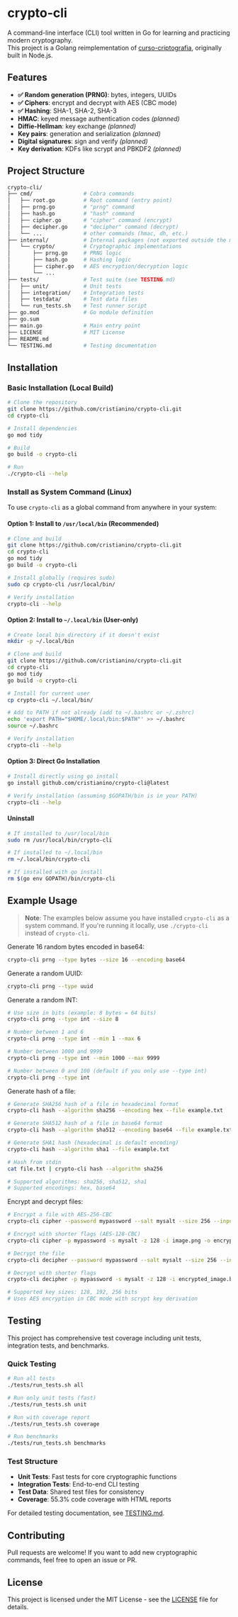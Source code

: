 # crypto-cli

A command-line interface (CLI) tool written in Go for learning and practicing modern cryptography.  
This project is a Golang reimplementation of [curso-criptografia](https://github.com/cristianino/curso-criptografia), originally built in Node.js.

## Features

- **✅ Random generation (PRNG)**: bytes, integers, UUIDs
- **✅ Ciphers**: encrypt and decrypt with AES (CBC mode)
- **✅ Hashing**: SHA-1, SHA-2, SHA-3
- **HMAC**: keyed message authentication codes *(planned)*
- **Diffie-Hellman**: key exchange *(planned)*
- **Key pairs**: generation and serialization *(planned)*
- **Digital signatures**: sign and verify *(planned)*
- **Key derivation**: KDFs like scrypt and PBKDF2 *(planned)*

## Project Structure

```bash
crypto-cli/
├── cmd/                # Cobra commands
│   ├── root.go         # Root command (entry point)
│   ├── prng.go         # "prng" command
│   ├── hash.go         # "hash" command
│   ├── cipher.go       # "cipher" command (encrypt)
│   ├── decipher.go     # "decipher" command (decrypt)
│   └── ...             # other commands (hmac, dh, etc.)
├── internal/           # Internal packages (not exported outside the module)
│   └── crypto/         # Cryptographic implementations
│       ├── prng.go     # PRNG logic
│       ├── hash.go     # Hashing logic
│       ├── cipher.go   # AES encryption/decryption logic
│       └── ...         
├── tests/              # Test suite (see TESTING.md)
│   ├── unit/           # Unit tests
│   ├── integration/    # Integration tests
│   ├── testdata/       # Test data files
│   └── run_tests.sh    # Test runner script
├── go.mod              # Go module definition
├── go.sum
├── main.go             # Main entry point
├── LICENSE             # MIT License
├── README.md
└── TESTING.md          # Testing documentation
````

## Installation

### Basic Installation (Local Build)

```bash
# Clone the repository
git clone https://github.com/cristianino/crypto-cli.git
cd crypto-cli

# Install dependencies
go mod tidy

# Build
go build -o crypto-cli

# Run
./crypto-cli --help
```

### Install as System Command (Linux)

To use `crypto-cli` as a global command from anywhere in your system:

#### Option 1: Install to `/usr/local/bin` (Recommended)

```bash
# Clone and build
git clone https://github.com/cristianino/crypto-cli.git
cd crypto-cli
go mod tidy
go build -o crypto-cli

# Install globally (requires sudo)
sudo cp crypto-cli /usr/local/bin/

# Verify installation
crypto-cli --help
```

#### Option 2: Install to `~/.local/bin` (User-only)

```bash
# Create local bin directory if it doesn't exist
mkdir -p ~/.local/bin

# Clone and build
git clone https://github.com/cristianino/crypto-cli.git
cd crypto-cli
go mod tidy
go build -o crypto-cli

# Install for current user
cp crypto-cli ~/.local/bin/

# Add to PATH if not already (add to ~/.bashrc or ~/.zshrc)
echo 'export PATH="$HOME/.local/bin:$PATH"' >> ~/.bashrc
source ~/.bashrc

# Verify installation
crypto-cli --help
```

#### Option 3: Direct Go Installation

```bash
# Install directly using go install
go install github.com/cristianino/crypto-cli@latest

# Verify installation (assuming $GOPATH/bin is in your PATH)
crypto-cli --help
```

#### Uninstall

```bash
# If installed to /usr/local/bin
sudo rm /usr/local/bin/crypto-cli

# If installed to ~/.local/bin
rm ~/.local/bin/crypto-cli

# If installed with go install
rm $(go env GOPATH)/bin/crypto-cli
```

## Example Usage

> **Note**: The examples below assume you have installed `crypto-cli` as a system command. If you're running it locally, use `./crypto-cli` instead of `crypto-cli`.

Generate 16 random bytes encoded in base64:

```bash
crypto-cli prng --type bytes --size 16 --encoding base64
```

Generate a random UUID:

```bash
crypto-cli prng --type uuid
```

Generate a random INT:
```bash
# Use size in bits (example: 8 bytes = 64 bits)
crypto-cli prng --type int --size 8

# Number between 1 and 6
crypto-cli prng --type int --min 1 --max 6

# Number between 1000 and 9999
crypto-cli prng --type int --min 1000 --max 9999

# Number between 0 and 100 (default if you only use --type int)
crypto-cli prng --type int
```

Generate hash of a file:

```bash
# Generate SHA256 hash of a file in hexadecimal format
crypto-cli hash --algorithm sha256 --encoding hex --file example.txt

# Generate SHA512 hash of a file in base64 format
crypto-cli hash --algorithm sha512 --encoding base64 --file example.txt

# Generate SHA1 hash (hexadecimal is default encoding)
crypto-cli hash --algorithm sha1 --file example.txt

# Hash from stdin
cat file.txt | crypto-cli hash --algorithm sha256

# Supported algorithms: sha256, sha512, sha1
# Supported encodings: hex, base64
```

Encrypt and decrypt files:

```bash
# Encrypt a file with AES-256-CBC
crypto-cli cipher --password mypassword --salt mysalt --size 256 --input data.txt --output encrypted.bin

# Encrypt with shorter flags (AES-128-CBC)
crypto-cli cipher -p mypassword -s mysalt -z 128 -i image.png -o encrypted_image.bin

# Decrypt the file
crypto-cli decipher --password mypassword --salt mysalt --size 256 --input encrypted.bin --output decrypted.txt

# Decrypt with shorter flags
crypto-cli decipher -p mypassword -s mysalt -z 128 -i encrypted_image.bin -o image.png

# Supported key sizes: 128, 192, 256 bits
# Uses AES encryption in CBC mode with scrypt key derivation
```

## Testing

This project has comprehensive test coverage including unit tests, integration tests, and benchmarks.

### Quick Testing

```bash
# Run all tests
./tests/run_tests.sh all

# Run only unit tests (fast)
./tests/run_tests.sh unit

# Run with coverage report
./tests/run_tests.sh coverage

# Run benchmarks
./tests/run_tests.sh benchmarks
```

### Test Structure

- **Unit Tests**: Fast tests for core cryptographic functions
- **Integration Tests**: End-to-end CLI testing
- **Test Data**: Shared test files for consistency
- **Coverage**: 55.3% code coverage with HTML reports

For detailed testing documentation, see [TESTING.md](TESTING.md).

## Contributing

Pull requests are welcome! If you want to add new cryptographic commands, feel free to open an issue or PR.

## License

This project is licensed under the MIT License - see the [LICENSE](LICENSE) file for details.
